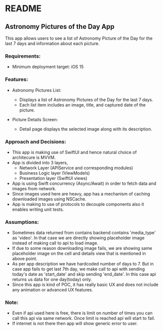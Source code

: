 # README #

## Astronomy Pictures of the Day App
This app allows users to see a list of Astronomy Picture of the Day for the last 7 days and information about each picture.

### Requirements:
* Minimum deployment target: iOS 15

### Features:

* Astronomy Pictures List:
    - Displays a list of Astronomy Pictures of the Day for the last 7 days.
    - Each list item includes an image, title, and captured date of the picture.
    
* Picture Details Screen:
    - Detail page displays the selected image along with its description.
    
 ### Approach and Decisions:
* This app is making use of SwiftUI and hence natural choice of architecure is MVVM.
* App is divided into 3 layers,
    - Network Layer (APIService and corresponding modules)
    - Business Logic layer (ViewModels)
    - Presentation layer (SwiftUI views) 
* App is using Swift concurrency (Async/Await) in order to fetch data and images from network.
* Since images used here are heavy, app has a mechanism of caching downloaded images using NSCache. 
* App is making to use of protocols to decouple components also it enables writing unit tests.
   
### Assumptions:
* Sometimes data returned from contains backend contains 'media_type' as 'video'. In that case we are directly showing placeholder image instead of making call to api to load image.
* If due to some reason downloading image fails, we are showing same placeholder image on the cell and details view that is mentioned in above point.
* As per app description we have hardcoded number of days to 7. But in case app fails to get last 7th day, we make call to api with sending today's date as 'start_date' and skip sending 'end_date'. In this case api returns us data for one day(today) only. 
* Since this app is kind of POC, it has really basic UX and does not include any animation or advanced UX features.
    
### Note:
* Even if api used here is free, there is limit on number of times you can call this api via same network. Once limit is reached api will start to fail.
* If internet is not there then app will show generic error to user.
